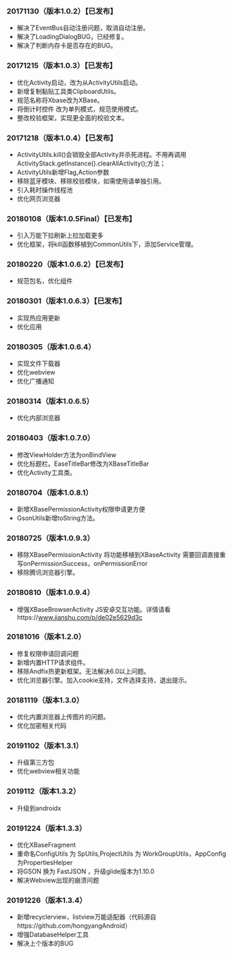 ### 20171130（版本1.0.2）【已发布】
+ 解决了EventBus自动注册问题，取消自动注册。
+ 解决了LoadingDialogBUG，已经修复。
+ 解决了判断内存卡是否存在的BUG。


### 20171215（版本1.0.3）【已发布】
+ 优化Activity启动，改为从ActivityUtils启动。
+ 新增复制黏贴工具类ClipboardUtils。
+ 规范名称将Xbase改为XBase。
+ 将倒计时控件 改为单列模式，规范使用模式。
+ 整改校验框架，实现更全面的校验文本。

### 20171218（版本1.0.4）【已发布】
+ ActivityUtils.kill()会销毁全部Activity并杀死进程。不用再调用ActivityStack.getInstance().clearAllActivity();方法；
+ ActivityUtils新增Flag,Action参数
+ 移除蓝牙模块、移除校验模块，如需使用请单独引用。
+ 引入耗时操作线程池
+ 优化网页浏览器

### 20180108（版本1.0.5Final）【已发布】
+ 引入万能下拉刷新上拉加载更多
+ 优化框架，将kill函数移植到CommonUtils下，添加Service管理。

### 20180220（版本1.0.6.2）【已发布】
+ 规范包名，优化组件

### 20180301（版本1.0.6.3）【已发布】
+ 实现热应用更新
+ 优化应用

### 20180305（版本1.0.6.4）
+ 实现文件下载器
+ 优化webview
+ 优化广播通知

### 20180314（版本1.0.6.5）
+ 优化内部浏览器

### 20180403（版本1.0.7.0）
+ 修改ViewHolder方法为onBindView
+ 优化标题栏。EaseTitleBar修改为XBaseTitleBar
+ 优化Activity工具类。

### 20180704（版本1.0.8.1）
+ 新增XBasePermissionActivity权限申请更方便
+ GsonUtils新增toString方法。

### 20180725（版本1.0.9.3）
+ 移除XBasePermissionActivity  将功能移植到XBaseActivity  需要回调直接重写onPermissionSuccess，onPermissionError
+ 移除腾讯浏览器引擎。

### 20180810（版本1.0.9.4）
+ 增强XBaseBrowserActivity JS安卓交互功能。详情请看https://www.jianshu.com/p/de02e5629d3c

### 20181016（版本1.2.0）
+ 修复权限申请回调问题
+ 新增内置HTTP请求组件。
+ 移除Andfix热更新框架。无法解决6.0以上问题。
+ 优化浏览器引擎。加入cookie支持，文件选择支持，退出提示。

### 20181119（版本1.3.0）
+ 优化内置浏览器上传图片的问题。
+ 优化加密相关代码

### 20191102（版本1.3.1）
+ 升级第三方包
+ 优化webview相关功能

### 2019112（版本1.3.2）
+ 升级到androidx


### 20191224（版本1.3.3）
+ 优化XBaseFragment
+ 重命名ConfigUtils 为 SpUtils,ProjectUtils 为 WorkGroupUtils，AppConfig为PropertiesHelper
+ 将GSON 换为 FastJSON ，升级glide版本为1.10.0
+ 解决Webview出现的崩溃问题

### 20191226（版本1.3.4）
+ 新增recyclerview，listview万能适配器（代码源自https://github.com/hongyangAndroid）
+ 增强DatabaseHelper工具
+ 解决上个版本的BUG